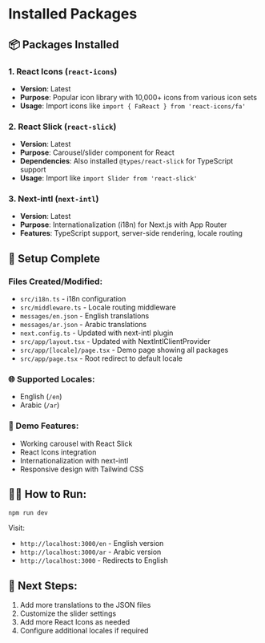 # Installed Packages

## 📦 Packages Installed

### 1. React Icons (`react-icons`)
- **Version**: Latest
- **Purpose**: Popular icon library with 10,000+ icons from various icon sets
- **Usage**: Import icons like `import { FaReact } from 'react-icons/fa'`

### 2. React Slick (`react-slick`)
- **Version**: Latest
- **Purpose**: Carousel/slider component for React
- **Dependencies**: Also installed `@types/react-slick` for TypeScript support
- **Usage**: Import like `import Slider from 'react-slick'`

### 3. Next-intl (`next-intl`)
- **Version**: Latest
- **Purpose**: Internationalization (i18n) for Next.js with App Router
- **Features**: TypeScript support, server-side rendering, locale routing

## 🚀 Setup Complete

### Files Created/Modified:
- `src/i18n.ts` - i18n configuration
- `src/middleware.ts` - Locale routing middleware
- `messages/en.json` - English translations
- `messages/ar.json` - Arabic translations
- `next.config.ts` - Updated with next-intl plugin
- `src/app/layout.tsx` - Updated with NextIntlClientProvider
- `src/app/[locale]/page.tsx` - Demo page showing all packages
- `src/app/page.tsx` - Root redirect to default locale

### 🌐 Supported Locales:
- English (`/en`)
- Arabic (`/ar`)

### 🎯 Demo Features:
- Working carousel with React Slick
- React Icons integration
- Internationalization with next-intl
- Responsive design with Tailwind CSS

## 🏃‍♂️ How to Run:
```bash
npm run dev
```

Visit:
- `http://localhost:3000/en` - English version
- `http://localhost:3000/ar` - Arabic version
- `http://localhost:3000` - Redirects to English

## 📝 Next Steps:
1. Add more translations to the JSON files
2. Customize the slider settings
3. Add more React Icons as needed
4. Configure additional locales if required

